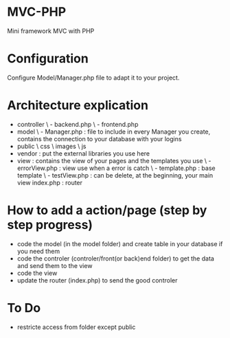# MVC-PHP
 Mini framework MVC with PHP

# Configuration
Configure Model/Manager.php file to adapt it to your project.

# Architecture explication
- controller
\\ - backend.php
\\ - frontend.php
- model
\\ - Manager.php : file to include in every Manager you create, contains the connection to your database with your logins
- public
\\ css
\\ images
\\ js
- vendor : put the external libraries you use here
- view : contains the view of your pages and the templates you use
\\ - errorView.php : view use when a error is catch
\\ - template.php : base template
\\ - testView.php : can be delete, at the beginning, your main view
index.php : router

# How to add a action/page (step by step progress)
- code the model (in the model folder) and create table in your database if you need them
- code the controler (controler/front(or back)end folder) to get the data and send them to the view
- code the view
- update the router (index.php) to send the good controler

# To Do
- restricte access from folder except public
